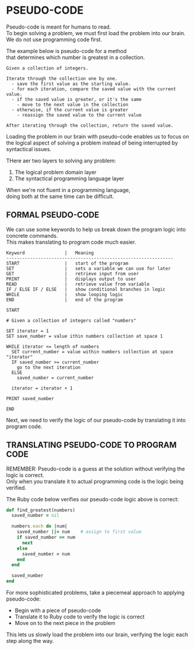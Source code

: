# PSEUDO-CODE
Pseudo-code is meant for humans to read. <br>
To begin solving a problem, we must first load the problem into our brain. <br>
We do not use programming code first.

The example below is pseudo-code for a method <br>
that determines which number is greatest in a collection.

```
Given a collection of integers.

Iterate through the collection one by one.
  - save the first value as the starting value.
  - for each iteration, compare the saved value with the current value.
  - if the saved value is greater, or it's the same
    - move to the next value in the collection
  - otherwise, if the current value is greater
    - reassign the saved value to the current value

After iterating through the collection, return the saved value.
```

Loading the problem in our brain with pseudo-code enables us to focus on <br>
the logical aspect of solving a problem instead of being interrupted by syntactical issues.

THere aer two layers to solving any problem:
1. The logical problem domain layer
2. The syntactical programming language layer

When we're not fluent in a programming language, <br>
doing both at the same time can be difficult. 



## FORMAL PSEUDO-CODE
We can use some keywords to help us break down the program logic into concrete commands. <br>
This makes translating to program code much easier. 

```
Keyword               |   Meaning 
---------------------------------------------------------------
START                 |   start of the program
SET                   |   sets a variable we can use for later
GET                   |   retrieve input from user
PRINT                 |   displays output to user
READ                  |   retrieve value from variable
IF / ELSE IF / ELSE   |   show conditional branches in logic
WHILE                 |   show looping logic
END                   |   end of the program
```

```
START

# Given a collection of integers called "numbers"

SET iterator = 1
SET save_number = value ithin numbers collection at space 1

WHILE iterator <= length of numbers
  SET current_number = value within numbers collection at space "iterator"
  IF saved_number >= current_number
    go to the next iteration
  ELSE
    saved_number = current_number
  
  iterator = iterator + 1

PRINT saved_number

END
```

Next, we need to verify the logic of our pseudo-code by translating it into program code. 



## TRANSLATING PSEUDO-CODE TO PROGRAM CODE
REMEMBER: Pseudo-code is a guess at the solution without verifying the logic is correct. <br>
Only when you translate it to actual programming code is the logic being verified. 

The Ruby code below verifies our pseudo-code logic above is correct:

```ruby
def find_greatest(numbers)
  saved_number = nil

  numbers.each do |num|
    saved_number ||= num    # assign to first value
    if saved_number >= num
      next
    else
      saved_number = num
    end
  end

  saved_number
end
```

For more sophisticated problems, take a piecemeal approach to applying pseudo-code:
- Begin with a piece of pseudo-code
- Translate it to Ruby code to verify the logic is correct
- Move on to the next piece in the problem 

This lets us slowly load the problem into our brain, verifying the logic each step along the way. 